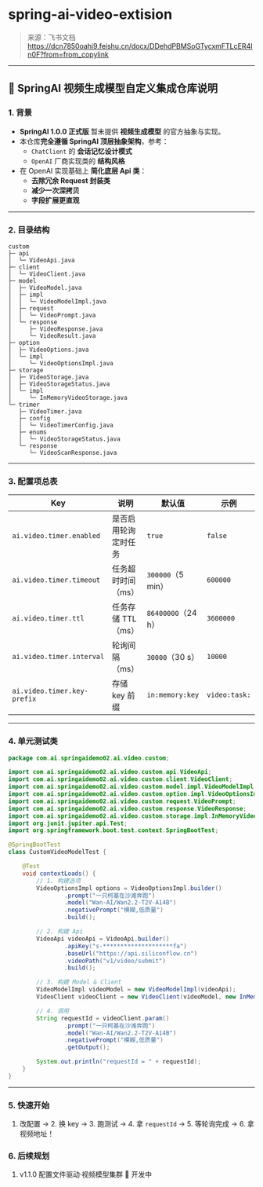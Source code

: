 # spring-ai-video-extision
> 来源：飞书文档 https://dcn7850oahi9.feishu.cn/docx/DDehdPBMSoGTycxmFTLcER4In0F?from=from_copylink

---

## 📌 SpringAI 视频生成模型自定义集成仓库说明

### 1. 背景
- **SpringAI 1.0.0 正式版** 暂未提供 **视频生成模型** 的官方抽象与实现。
- 本仓库**完全遵循 SpringAI 顶层抽象架构**，参考：
  - `ChatClient` 的 **会话记忆设计模式**
  - `OpenAI` 厂商实现类的 **结构风格**
- 在 OpenAI 实现基础上 **简化底层 Api 类**：
  - **去除冗余 Request 封装类**
  - **减少一次深拷贝**
  - **字段扩展更直观**

---

### 2. 目录结构

```
custom
├─ api
│  └─ VideoApi.java
├─ client
│  └─ VideoClient.java
├─ model
│  ├─ VideoModel.java
│  ├─ impl
│  │  └─ VideoModelImpl.java
│  ├─ request
│  │  └─ VideoPrompt.java
│  └─ response
│     ├─ VideoResponse.java
│     └─ VideoResult.java
├─ option
│  ├─ VideoOptions.java
│  └─ impl
│     └─ VideoOptionsImpl.java
├─ storage
│  ├─ VideoStorage.java
│  ├─ VideoStorageStatus.java
│  └─ impl
│     └─ InMemoryVideoStorage.java
└─ trimer
   ├─ VideoTimer.java
   ├─ config
   │  └─ VideoTimerConfig.java
   ├─ enums
   │  └─ VideoStorageStatus.java
   └─ response
      └─ VideoScanResponse.java
```

---

### 3. 配置项总表

| Key | 说明 | 默认值 | 示例 |
|-----|------|--------|------|
| `ai.video.timer.enabled` | 是否启用轮询定时任务 | `true` | `false` |
| `ai.video.timer.timeout` | 任务超时时间（ms） | `300000`（5 min） | `600000` |
| `ai.video.timer.ttl` | 任务存储 TTL（ms） | `86400000`（24 h） | `3600000` |
| `ai.video.timer.interval` | 轮询间隔（ms） | `30000`（30 s） | `10000` |
| `ai.video.timer.key-prefix` | 存储 key 前缀 | `in:memory:key` | `video:task:` |

---

### 4. 单元测试类

```java
package com.ai.springaidemo02.ai.video.custom;

import com.ai.springaidemo02.ai.video.custom.api.VideoApi;
import com.ai.springaidemo02.ai.video.custom.client.VideoClient;
import com.ai.springaidemo02.ai.video.custom.model.impl.VideoModelImpl;
import com.ai.springaidemo02.ai.video.custom.option.impl.VideoOptionsImpl;
import com.ai.springaidemo02.ai.video.custom.request.VideoPrompt;
import com.ai.springaidemo02.ai.video.custom.response.VideoResponse;
import com.ai.springaidemo02.ai.video.custom.storage.impl.InMemoryVideoStorage;
import org.junit.jupiter.api.Test;
import org.springframework.boot.test.context.SpringBootTest;

@SpringBootTest
class CustomVideoModelTest {

    @Test
    void contextLoads() {
        // 1. 构建选项
        VideoOptionsImpl options = VideoOptionsImpl.builder()
                .prompt("一只柯基在沙滩奔跑")
                .model("Wan-AI/Wan2.2-T2V-A14B")
                .negativePrompt("模糊,低质量")
                .build();

        // 2. 构建 Api
        VideoApi videoApi = VideoApi.builder()
                .apiKey("s-********************fa")
                .baseUrl("https://api.siliconflow.cn")
                .videoPath("v1/video/submit")
                .build();

        // 3. 构建 Model & Client
        VideoModelImpl videoModel = new VideoModelImpl(videoApi);
        VideoClient videoClient = new VideoClient(videoModel, new InMemoryVideoStorage());

        // 4. 调用
        String requestId = videoClient.param()
                .prompt("一只柯基在沙滩奔跑")
                .model("Wan-AI/Wan2.2-T2V-A14B")
                .negativePrompt("模糊,低质量")
                .getOutput();

        System.out.println("requestId = " + requestId);
    }
}
```

---

### 5. 快速开始

1. 改配置 → 2. 换 key → 3. 跑测试 → 4. 拿 `requestId` → 5. 等轮询完成 → 6. 拿视频地址！

### 6. 后续规划

1. v1.1.0	配置文件驱动·视频模型集群	 🚧 开发中
